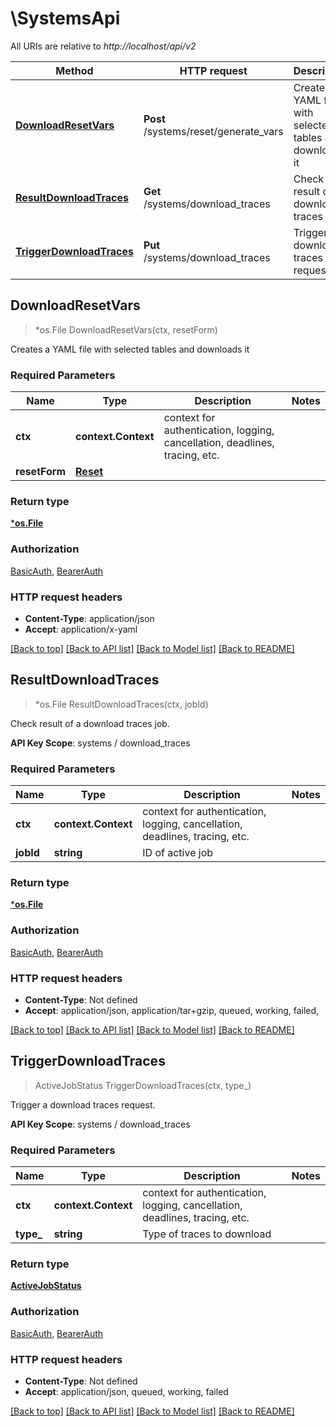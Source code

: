 # \SystemsApi

All URIs are relative to *http://localhost/api/v2*

Method | HTTP request | Description
------------- | ------------- | -------------
[**DownloadResetVars**](SystemsApi.md#DownloadResetVars) | **Post** /systems/reset/generate_vars | Creates a YAML file with selected tables and downloads it
[**ResultDownloadTraces**](SystemsApi.md#ResultDownloadTraces) | **Get** /systems/download_traces | Check result of a download traces job.
[**TriggerDownloadTraces**](SystemsApi.md#TriggerDownloadTraces) | **Put** /systems/download_traces | Trigger a download traces request.



## DownloadResetVars

> *os.File DownloadResetVars(ctx, resetForm)

Creates a YAML file with selected tables and downloads it

### Required Parameters


Name | Type | Description  | Notes
------------- | ------------- | ------------- | -------------
**ctx** | **context.Context** | context for authentication, logging, cancellation, deadlines, tracing, etc.
**resetForm** | [**Reset**](Reset.md)|  | 

### Return type

[***os.File**](*os.File.md)

### Authorization

[BasicAuth](../README.md#BasicAuth), [BearerAuth](../README.md#BearerAuth)

### HTTP request headers

- **Content-Type**: application/json
- **Accept**: application/x-yaml

[[Back to top]](#) [[Back to API list]](../README.md#documentation-for-api-endpoints)
[[Back to Model list]](../README.md#documentation-for-models)
[[Back to README]](../README.md)


## ResultDownloadTraces

> *os.File ResultDownloadTraces(ctx, jobId)

Check result of a download traces job.

**API Key Scope**: systems / download_traces

### Required Parameters


Name | Type | Description  | Notes
------------- | ------------- | ------------- | -------------
**ctx** | **context.Context** | context for authentication, logging, cancellation, deadlines, tracing, etc.
**jobId** | **string**| ID of active job | 

### Return type

[***os.File**](*os.File.md)

### Authorization

[BasicAuth](../README.md#BasicAuth), [BearerAuth](../README.md#BearerAuth)

### HTTP request headers

- **Content-Type**: Not defined
- **Accept**: application/json, application/tar+gzip, queued, working, failed, 

[[Back to top]](#) [[Back to API list]](../README.md#documentation-for-api-endpoints)
[[Back to Model list]](../README.md#documentation-for-models)
[[Back to README]](../README.md)


## TriggerDownloadTraces

> ActiveJobStatus TriggerDownloadTraces(ctx, type_)

Trigger a download traces request.

**API Key Scope**: systems / download_traces

### Required Parameters


Name | Type | Description  | Notes
------------- | ------------- | ------------- | -------------
**ctx** | **context.Context** | context for authentication, logging, cancellation, deadlines, tracing, etc.
**type_** | **string**| Type of traces to download | 

### Return type

[**ActiveJobStatus**](active_job_status.md)

### Authorization

[BasicAuth](../README.md#BasicAuth), [BearerAuth](../README.md#BearerAuth)

### HTTP request headers

- **Content-Type**: Not defined
- **Accept**: application/json, queued, working, failed

[[Back to top]](#) [[Back to API list]](../README.md#documentation-for-api-endpoints)
[[Back to Model list]](../README.md#documentation-for-models)
[[Back to README]](../README.md)

